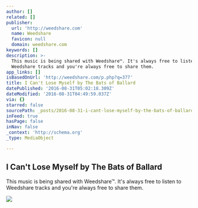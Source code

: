 ```yaml
---
author: []
related: []
publisher:
  url: 'http://weedshare.com'
  name: Weedshare
  favicon: null
  domain: weedshare.com
keywords: []
description: >-
  This music is being shared with Weedshare™. It's always free to listen to
  Weedshare tracks and you're always free to share them.
app_links: []
isBasedOnUrl: 'http://weedshare.com/p.php?q=377'
title: I Can't Lose Myself by The Bats of Ballard
datePublished: '2016-08-31T05:02:18.309Z'
dateModified: '2016-08-31T04:49:59.037Z'
via: {}
starred: false
sourcePath: _posts/2016-08-31-i-cant-lose-myself-by-the-bats-of-ballard.md
inFeed: true
hasPage: false
inNav: false
_context: 'http://schema.org'
_type: MediaObject

---
```

<article style=""><h1>I Can't Lose Myself by The Bats of Ballard</h1><p>This music is being shared with Weedshare™. It's always free to listen to Weedshare tracks and you're always free to share them.</p><img src="http://weedshare.com/uploads/5/icontlosemyself-cover.png" /></article>